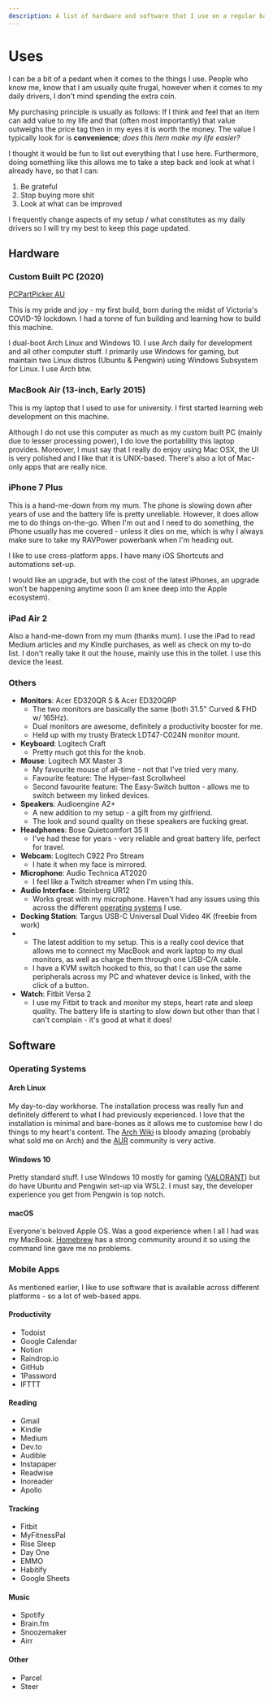 ```yaml
---
description: A list of hardware and software that I use on a regular basis.
---
```


# Uses

I can be a bit of a pedant when it comes to the things I use. People who know me, know that I am usually quite frugal, however when it comes to my daily drivers, I don't mind spending the extra coin.

My purchasing principle is usually as follows: If I think and feel that an item can add value to my life and that \(often most importantly\) that value outweighs the price tag then in my eyes it is worth the money. The value I typically look for is **convenience**; _does this item make my life easier?_

I thought it would be fun to list out everything that I use here. Furthermore, doing something like this allows me to take a step back and look at what I already have, so that I can:

1. Be grateful
2. Stop buying more shit
3. Look at what can be improved

I frequently change aspects of my setup / what constitutes as my daily drivers so I will try my best to keep this page updated.

## Hardware

### Custom Built PC \(2020\)

[PCPartPicker AU](https://au.pcpartpicker.com/list/mC6R7X)

This is my pride and joy - my first build, born during the midst of Victoria's COVID-19 lockdown. I had a tonne of fun building and learning how to build this machine.

I dual-boot Arch Linux and Windows 10. I use Arch daily for development and all other computer stuff. I primarily use Windows for gaming, but maintain two Linux distros \(Ubuntu & Pengwin\) using Windows Subsystem for Linux. I use Arch btw.



### MacBook Air \(13-inch, Early 2015\)

This is my laptop that I used to use for university. I first started learning web development on this machine.

Although I do not use this computer as much as my custom built PC \(mainly due to lesser processing power\), I do love the portability this laptop provides. Moreover, I must say that I really do enjoy using Mac OSX, the UI is very polished and I like that it is UNIX-based. There's also a lot of Mac-only apps that are really nice.



### iPhone 7 Plus

This is a hand-me-down from my mum. The phone is slowing down after years of use and the battery life is pretty unreliable. However, it does allow me to do things on-the-go. When I'm out and I need to do something, the iPhone usually has me covered - unless it dies on me, which is why I always make sure to take my RAVPower powerbank when I'm heading out.

I like to use cross-platform apps. I have many iOS Shortcuts and automations set-up.

I would like an upgrade, but with the cost of the latest iPhones, an upgrade won't be happening anytime soon \(I am knee deep into the Apple ecosystem\).



### iPad Air 2

Also a hand-me-down from my mum \(thanks mum\). I use the iPad to read Medium articles and my Kindle purchases, as well as check on my to-do list. I don't really take it out the house, mainly use this in the toilet. I use this device the least.



### Others

* **Monitors**: Acer ED320QR S & Acer ED320QRP
  * The two monitors are basically the same \(both 31.5" Curved & FHD w/ 165Hz\).
  * Dual monitors are awesome, definitely a productivity booster for me.
  * Held up with my trusty Brateck LDT47-C024N monitor mount.
* **Keyboard**: Logitech Craft
  * Pretty much got this for the knob.
* **Mouse**: Logitech MX Master 3
  * My favourite mouse of all-time - not that I've tried very many.
  * Favourite feature: The Hyper-fast Scrollwheel
  * Second favourite feature: The Easy-Switch button - allows me to switch between my linked devices.
* **Speakers**: Audioengine A2+
  * A new addition to my setup - a gift from my girlfriend.
  * The look and sound quality on these speakers are fucking great. 
* **Headphones**: Bose Quietcomfort 35 II
  * I've had these for years - very reliable and great battery life, perfect for travel.
* **Webcam**: Logitech C922 Pro Stream
  * I hate it when my face is mirrored.
* **Microphone**: Audio Technica AT2020
  * I feel like a Twitch streamer when I'm using this.
* **Audio Interface**: Steinberg UR12
  * Works great with my microphone. Haven't had any issues using this across the different [operating systems](tech/computers/operating-systems/) I use.
* **Docking Station**: Targus USB-C Universal Dual Video 4K \(freebie from work\)
* * The latest addition to my setup. This is a really cool device that allows me to connect my MacBook and work laptop to my dual monitors, as well as charge them through one USB-C/A cable.
  * I have a KVM switch hooked to this, so that I can use the same peripherals across my PC and whatever device is linked, with the click of a button. 
* **Watch**: Fitbit Versa 2
  * I use my Fitbit to track and monitor my steps, heart rate and sleep quality. The battery life is starting to slow down but other than that I can't complain - it's good at what it does!

## Software

### Operating Systems

#### Arch Linux

My day-to-day workhorse. The installation process was really fun and definitely different to what I had previously experienced. I love that the installation is minimal and bare-bones as it allows me to customise how I do things to my heart's content. The [Arch Wiki](https://wiki.archlinux.org/) is bloody amazing \(probably what sold me on Arch\) and the [AUR](https://aur.archlinux.org/) community is very active.



#### Windows 10

Pretty standard stuff. I use Windows 10 mostly for gaming \([VALORANT](https://playvalorant.com/en-us/)\) but do have Ubuntu and Pengwin set-up via WSL2. I must say, the developer experience you get from Pengwin is top notch.



#### macOS

Everyone's beloved Apple OS. Was a good experience when I all I had was my MacBook. [Homebrew](https://brew.sh/) has a strong community around it so using the command line gave me no problems.



### Mobile Apps

As mentioned earlier, I like to use software that is available across different platforms - so a lot of web-based apps.



#### Productivity

* Todoist
* Google Calendar
* Notion
* Raindrop.io
* GitHub
* 1Password
* IFTTT



#### Reading

* Gmail
* Kindle
* Medium
* Dev.to
* Audible
* Instapaper
* Readwise
* Inoreader
* Apollo



#### Tracking

* Fitbit
* MyFitnessPal
* Rise Sleep
* Day One
* EMMO
* Habitify
* Google Sheets



#### Music

* Spotify
* Brain.fm
* Snoozemaker
* Airr



#### Other

* Parcel
* Steer

